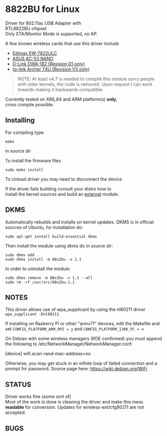 # 8822BU for Linux

Driver for 802.11ac USB Adapter with  
RTL8822BU chipset  
Only STA/Monitor Mode is supported, no AP.  

A few known wireless cards that use this driver include 
* [Edimax EW-7822ULC](http://us.edimax.com/edimax/merchandise/merchandise_detail/data/edimax/us/wireless_adapters_ac1200_dual-band/ew-7822ulc/)
* [ASUS AC-53 NANO](https://www.asus.com/Networking/USB-AC53-Nano/)
* [D-Link DWA-182 (Revision D1 only)](http://ca.dlink.com/products/connect/wireless-ac1200-dual-band-usb-adapter/)
* [tp-link Archer T4U (Revision V3 only)](https://www.tp-link.com/us/home-networking/usb-adapter/archer-t4u/)



> NOTE: At least v4.7 is needed to compile this module
> sorry people with older kernels, the code is removed.
> Upon request I can work towards making it backwards compatible.

Currently tested on X86_64 and ARM platform(s) **only**,  
cross compile possible.

## Installing
For compiling type  
```
make
```
in source dir  

To install the firmware files  
```
sudo make install
```


To Unload driver you may need to disconnect the device  

If the driver fails building consult your distro how to  
install the kernel sources and build an <u>external</u> module.

## DKMS
Automatically rebuilds and installs on kernel updates. DKMS is in official sources of Ubuntu, for installation do:
```
sudo apt-get install build-essential dkms
```

Then install the module using dkms do in source dir:
```
sudo dkms add .
sudo dkms install -m 88x2bu -v 1.1
```
In order to uninstall the module:
```
sudo dkms remove -m 88x2bu -v 1.1 --all
sudo rm -rf /usr/src/88x2bu-1.1
```

## NOTES  
This driver allows use of wpa_supplicant by using the nl80211 driver
`wpa_supplicant -Dnl80211`

If installing on Rasberry Pi or other "armv71" devices, edit the Makefile and set `CONFIG_PLATFORM_ARM_RPI = y` and `CONFIG_PLATFORM_I386_PC = n`

On Debian with some wireless managers (KDE confirmed) you must append the following to /etc/NetworkManager/NetworkManager.conf:

[device]
wifi.scan-rand-mac-address=no

Otherwise, you may get stuck in an infinte loop of failed connection and a prompt for password. Source page here:
https://wiki.debian.org/WiFi

## STATUS
Driver works fine (some sort of)  
Most of the work is done is cleaning the driver and make this mess **readable**   for conversion.
Updates for wireless-ext/cfg80211  are not accepted.  

  
## BUGS

